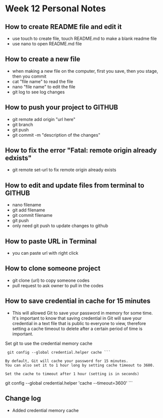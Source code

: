# Week 12 Personal Notes

## How to create README file and edit it
- use touch to create file, touch README.md to make a blank readme file
- use nano to open README.md file

## How to create a new file
- when making a new file on the computer, first you save, then you stage, then you commit
- cat "file name" to read the file
- nano "file name" to edit the file
- git log to see log changes

## How to push your project to GITHUB
- git remote add origin "url here"
- git branch
- git push
- git commit -m "description of the changes"

## How to fix the error "Fatal: remote origin already edxists"
- git remote set-url to fix remote origin already exists

## How to edit and update files from terminal to GITHUB
- nano filename
- git add filename
- git commit filename
- git push
- only need git push to update changes to github

## How to paste URL in Terminal
- you can paste url with right click

## How to clone someone project
- git clone (url) to copy someone codes
- pull request to ask owner to pull in the codes

## How to save credential in cache for 15 minutes
- This will allowed Git to save your password in memory for some time.
It's important to know that saving credential in Git will save your credential in a text file that is public to everyone to view, therefore setting a cache timeout to delete after a certain period of time is important.

Set git  to use the credential memory cache
```
 git config --global credential.helper cache ```

By default, Git will cache your password for 15 minutes.
You can also set it to 1 hour long by setting cache timeout to 3600.

Set the cache to timeout after 1 hour (setting is in seconds)
```
 git config --global credential.helper 'cache --timeout=3600' ```

## Change log
- Added credential memory cache
